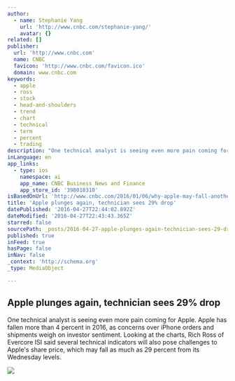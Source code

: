 ```yaml
---
author:
  - name: Stephanie Yang
    url: 'http://www.cnbc.com/stephanie-yang/'
    avatar: {}
related: []
publisher:
  url: 'http://www.cnbc.com'
  name: CNBC
  favicon: 'http://www.cnbc.com/favicon.ico'
  domain: www.cnbc.com
keywords:
  - apple
  - ross
  - stock
  - head-and-shoulders
  - trend
  - chart
  - technical
  - term
  - percent
  - trading
description: "One technical analyst is seeing even more pain coming for Apple. Apple has fallen more than 4 percent in 2016, as concerns over iPhone orders and shipments weigh on investor sentiment. Looking at the charts, Rich Ross of Evercore ISI said several technical indicators will also pose challenges to Apple's share price, which may fall as much as 29 percent from its Wednesday levels."
inLanguage: en
app_links:
  - type: ios
    namespace: ai
    app_name: CNBC Business News and Finance
    app_store_id: '398018310'
isBasedOnUrl: 'http://www.cnbc.com/2016/01/06/why-apple-may-fall-another-29-top-technician.html'
title: 'Apple plunges again, technician sees 29% drop'
datePublished: '2016-04-27T22:44:02.892Z'
dateModified: '2016-04-27T22:43:43.365Z'
starred: false
sourcePath: _posts/2016-04-27-apple-plunges-again-technician-sees-29-drop.md
published: true
inFeed: true
hasPage: false
inNav: false
_context: 'http://schema.org'
_type: MediaObject

---
```

<article style=""><h1>Apple plunges again, technician sees 29% drop</h1><p>One technical analyst is seeing even more pain coming for Apple. Apple has fallen more than 4 percent in 2016, as concerns over iPhone orders and shipments weigh on investor sentiment. Looking at the charts, Rich Ross of Evercore ISI said several technical indicators will also pose challenges to Apple's share price, which may fall as much as 29 percent from its Wednesday levels.</p><img src="http://fm.cnbc.com/applications/cnbc.com/resources/editorialfiles/charts/2016/01/1452105711_HI_RES_AAPL.jpg" /></article>